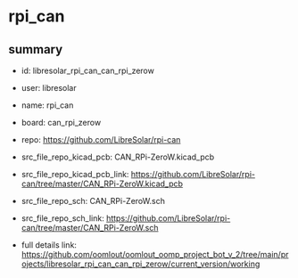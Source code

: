 # rpi_can
 
## summary 
* id: libresolar_rpi_can_can_rpi_zerow
* user: libresolar
* name: rpi_can
* board: can_rpi_zerow
* repo: https://github.com/LibreSolar/rpi-can
* src_file_repo_kicad_pcb: CAN_RPi-ZeroW.kicad_pcb
* src_file_repo_kicad_pcb_link: https://github.com/LibreSolar/rpi-can/tree/master/CAN_RPi-ZeroW.kicad_pcb


* src_file_repo_sch: CAN_RPi-ZeroW.sch
* src_file_repo_sch_link: https://github.com/LibreSolar/rpi-can/tree/master/CAN_RPi-ZeroW.sch
* full details link: https://github.com/oomlout/oomlout_oomp_project_bot_v_2/tree/main/projects/libresolar_rpi_can_can_rpi_zerow/current_version/working  







